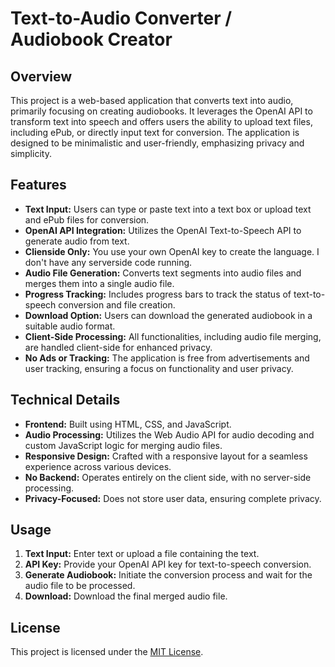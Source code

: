 # Text-to-Audio Converter / Audiobook Creator

## Overview
This project is a web-based application that converts text into audio, primarily focusing on creating audiobooks. It leverages the OpenAI API to transform text into speech and offers users the ability to upload text files, including ePub, or directly input text for conversion. The application is designed to be minimalistic and user-friendly, emphasizing privacy and simplicity.

## Features
- **Text Input:** Users can type or paste text into a text box or upload text and ePub files for conversion.
- **OpenAI API Integration:** Utilizes the OpenAI Text-to-Speech API to generate audio from text.
- **Clienside Only:** You use your own OpenAI key to create the language. I don't have any serverside code running.
- **Audio File Generation:** Converts text segments into audio files and merges them into a single audio file.
- **Progress Tracking:** Includes progress bars to track the status of text-to-speech conversion and file creation.
- **Download Option:** Users can download the generated audiobook in a suitable audio format.
- **Client-Side Processing:** All functionalities, including audio file merging, are handled client-side for enhanced privacy.
- **No Ads or Tracking:** The application is free from advertisements and user tracking, ensuring a focus on functionality and user privacy.

## Technical Details
- **Frontend:** Built using HTML, CSS, and JavaScript.
- **Audio Processing:** Utilizes the Web Audio API for audio decoding and custom JavaScript logic for merging audio files.
- **Responsive Design:** Crafted with a responsive layout for a seamless experience across various devices.
- **No Backend:** Operates entirely on the client side, with no server-side processing.
- **Privacy-Focused:** Does not store user data, ensuring complete privacy.

## Usage
1. **Text Input:** Enter text or upload a file containing the text.
2. **API Key:** Provide your OpenAI API key for text-to-speech conversion.
3. **Generate Audiobook:** Initiate the conversion process and wait for the audio file to be processed.
4. **Download:** Download the final merged audio file.

## License
This project is licensed under the [MIT License](LICENSE).
